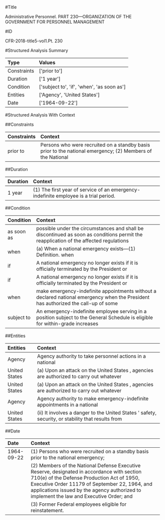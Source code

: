 #Title

Administrative Personnel. PART 230—ORGANIZATION OF THE GOVERNMENT FOR PERSONNEL MANAGEMENT


#ID

CFR-2018-title5-vol1.Pt. 230


#Structured Analysis Summary

| Type        | Values                                     |
|:------------|:-------------------------------------------|
| Constraints | ['prior to']                               |
| Duration    | ['1 year']                                 |
| Condition   | ['subject to', 'if', 'when', 'as soon as'] |
| Entities    | ['Agency', 'United States']                |
| Date        | ['1964-09-22']                             |


#Structured Analysis With Context

 


##Constraints

| Constraints   | Context                                                                                                    |
|:--------------|:-----------------------------------------------------------------------------------------------------------|
| prior to      | Persons who were recruited on a standby basis prior to the national emergency; (2) Members of the National |


##Duration

| Duration   | Context                                                                              |
|:-----------|:-------------------------------------------------------------------------------------|
| 1 year     | (1) The first year of service of an emergency-indefinite employee is a trial period. |


##Condition

| Condition   | Context                                                                                                                               |
|:------------|:--------------------------------------------------------------------------------------------------------------------------------------|
| as soon as  | possible under the circumstances and shall be discontinued as soon as conditions permit the reapplication of the affected regulations |
| when        | (a) When a national emergency exists&#8212;(1) Definition. when                                                                       |
| if          | A national emergency no longer exists  if it is officially terminated by the President or                                             |
| if          | A national emergency no longer exists  if it is officially terminated by the President or                                             |
| when        | make emergency-indefinite appointments without a declared national emergency when the President has authorized the call-up of some    |
| subject to  | An emergency-indefinite employee serving in a position  subject to the General Schedule is eligible for within-grade increases        |


##Entities

| Entities      | Context                                                                                            |
|:--------------|:---------------------------------------------------------------------------------------------------|
| Agency        | Agency authority to take personnel actions in a national                                           |
| United States | (a) Upon an attack on the  United States , agencies are authorized to carry out whatever           |
| United States | (a) Upon an attack on the  United States , agencies are authorized to carry out whatever           |
| Agency        | Agency authority to make emergency-indefinite appointments in a national                           |
| United States | (ii) It involves a danger to the  United States ' safety, security, or stability that results from |


##Date

| Date       | Context                                                                                                                                                                                                                                                                                              |
|:-----------|:-----------------------------------------------------------------------------------------------------------------------------------------------------------------------------------------------------------------------------------------------------------------------------------------------------|
| 1964-09-22 | (1) Persons who were recruited on a standby basis prior to the national emergency;                                                                                                                                                                                                                   |
|            |               (2) Members of the National Defense Executive Reserve, designated in accordance with section 710(e) of the Defense Production Act of 1950, Executive Order 11179 of September 22, 1964, and applications issued by the agency authorized to implement the law and Executive Order; and |
|            |               (3) Former Federal employees eligible for reinstatement.                                                                                                                                                                                                                               |


